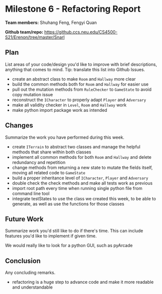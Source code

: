 # Milestone 6 - Refactoring Report

**Team members:** Shuhang Feng, Fengyi Quan

**Github team/repo:** https://github.ccs.neu.edu/CS4500-S21/Erenon/tree/master/Snarl


## Plan

List areas of your code/design you'd like to improve with brief descriptions,
anything that comes to mind. Tip: translate this list into Github Issues.

- create an abstract class to make `Room` and `Hallway` more clear
- build the common methods both for `Room` and `Hallway` for easier use
- pull out the mutation methods from `RuleChecker` to `GameState` to avoid copy mutation issue
- reconstruct the `ICharacter` to properly adapt `Player` and `Adversary`
- make all validity checker in `Level`, `Room` and `Hallway` work
- make python import package work as intended


## Changes

Summarize the work you have performed during this week.

- create `ITerrain` to abstract two classes and manage the helpful methods that share within both classes
- implement all common methods for both `Room` and `Hallway` and delete redundancy and repetition
- change methods from returning a new state to mutate the fields itself, moving all related code to `GameState`
- build a proper inheritance level of `ICharacter`, `Player` and `Adversary`
- double check the check methods and make all tests work as previous
- import root path every time when running single python file from command line tool
- integrate testStates to use the class we created this week, to be able to generate, as well as 
use the functions for those classes<br>


## Future Work

Summarize work you'd still like to do if there's time. This can include features 
you'd like to implement if given time.

We would really like to look for a python GUI, such as pyArcade<br>

## Conclusion

Any concluding remarks.
- refactoring is a huge step to advance code and make it more readable and understandable
